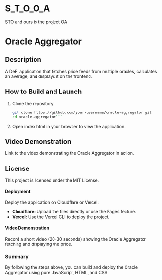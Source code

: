 # S_T_O_O_A
STO and ours is the project OA

# Oracle Aggregator

## Description
A DeFi application that fetches price feeds from multiple oracles, calculates an average, and displays it on the frontend.

## How to Build and Launch

1. Clone the repository:
   ```bash
   git clone https://github.com/your-username/oracle-aggregator.git
   cd oracle-aggregator```
2. Open index.html in your browser to view the application.


## Video Demonstration
Link to the video demonstrating the Oracle Aggregator in action.

## License
This project is licensed under the MIT License.

#### Deployment

Deploy the application on Cloudflare or Vercel:

- **Cloudflare:** Upload the files directly or use the Pages feature.
- **Vercel:** Use the Vercel CLI to deploy the project.

#### Video Demonstration

Record a short video (20-30 seconds) showing the Oracle Aggregator fetching and displaying the price.

### Summary

By following the steps above, you can build and deploy the Oracle Aggregator using pure JavaScript, HTML, and CSS


